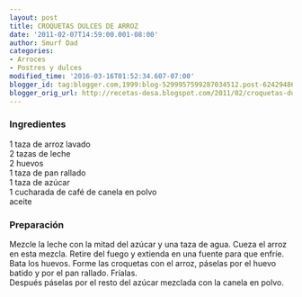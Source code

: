 ```yaml
---
layout: post
title: CROQUETAS DULCES DE ARROZ
date: '2011-02-07T14:59:00.001-08:00'
author: Smurf Dad
categories:
- Arroces
- Postres y dulces
modified_time: '2016-03-16T01:52:34.607-07:00'
blogger_id: tag:blogger.com,1999:blog-5299957599287034512.post-6242948608549362491
blogger_orig_url: http://recetas-desa.blogspot.com/2011/02/croquetas-dulces-de-arroz.html
---
```


<h3>Ingredientes</h3>1 taza de arroz lavado<br />2 tazas de leche<br />2 huevos<br />1 taza de pan rallado<br />1 taza de azúcar<br />1 cucharada de café de canela en polvo<br />aceite<br /><h3>Preparación</h3>Mezcle la leche con la mitad del azúcar y una taza de agua. Cueza el arroz en esta mezcla. Retire del fuego y extienda en una fuente para que enfríe. Bata los huevos. Forme las croquetas con el arroz, páselas por el huevo batido y por el pan rallado. Fríalas.<br />Después páselas por el resto del azúcar mezclada con la canela en polvo.